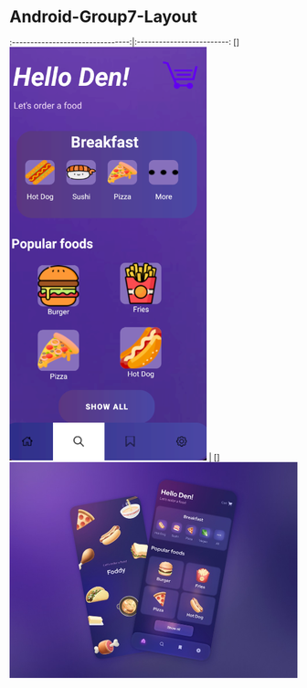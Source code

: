 # Android-Group7-Layout
:--------------------------------:|:-------------------------:
[]![Test Image 1](final_layout.png) | []![Test Image 2](expected_layout.jpg)